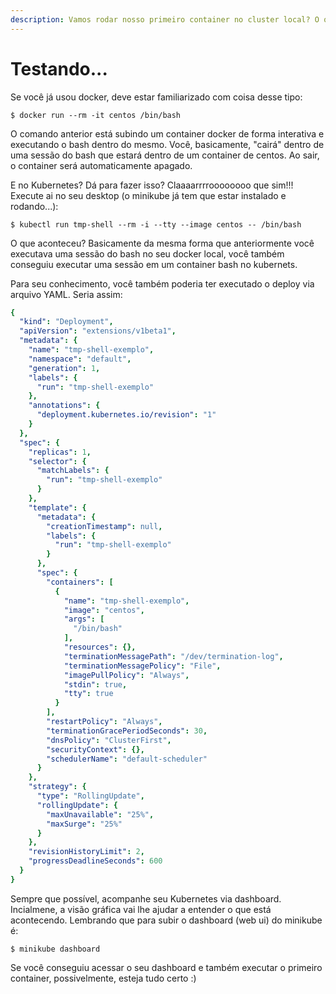 ```yaml
---
description: Vamos rodar nosso primeiro container no cluster local? O que acha??? Hein???
---
```


# Testando...

Se você já usou docker, deve estar familiarizado com coisa desse tipo:

```text
$ docker run --rm -it centos /bin/bash
```

O comando anterior está subindo um container docker de forma interativa e executando o bash dentro do mesmo. Você, basicamente, "cairá" dentro de uma sessão do bash que estará dentro de um container de centos. Ao sair, o container será automaticamente apagado.

E no Kubernetes? Dá para fazer isso? Claaaarrrroooooooo que sim!!! Execute ai no seu desktop \(o minikube já tem que estar instalado e rodando...\):

```text
$ kubectl run tmp-shell --rm -i --tty --image centos -- /bin/bash
```

O que aconteceu? Basicamente da mesma forma que anteriormente você executava uma sessão do bash no seu docker local, você também conseguiu executar uma sessão em um container bash no kubernets.

Para seu conhecimento, você também poderia ter executado o deploy via arquivo YAML. Seria assim:

```yaml
{
  "kind": "Deployment",
  "apiVersion": "extensions/v1beta1",
  "metadata": {
    "name": "tmp-shell-exemplo",
    "namespace": "default",
    "generation": 1,
    "labels": {
      "run": "tmp-shell-exemplo"
    },
    "annotations": {
      "deployment.kubernetes.io/revision": "1"
    }
  },
  "spec": {
    "replicas": 1,
    "selector": {
      "matchLabels": {
        "run": "tmp-shell-exemplo"
      }
    },
    "template": {
      "metadata": {
        "creationTimestamp": null,
        "labels": {
          "run": "tmp-shell-exemplo"
        }
      },
      "spec": {
        "containers": [
          {
            "name": "tmp-shell-exemplo",
            "image": "centos",
            "args": [
              "/bin/bash"
            ],
            "resources": {},
            "terminationMessagePath": "/dev/termination-log",
            "terminationMessagePolicy": "File",
            "imagePullPolicy": "Always",
            "stdin": true,
            "tty": true
          }
        ],
        "restartPolicy": "Always",
        "terminationGracePeriodSeconds": 30,
        "dnsPolicy": "ClusterFirst",
        "securityContext": {},
        "schedulerName": "default-scheduler"
      }
    },
    "strategy": {
      "type": "RollingUpdate",
      "rollingUpdate": {
        "maxUnavailable": "25%",
        "maxSurge": "25%"
      }
    },
    "revisionHistoryLimit": 2,
    "progressDeadlineSeconds": 600
  }
}
```

Sempre que possível, acompanhe seu Kubernetes via dashboard. Incialmene, a visão gráfica vai lhe ajudar a entender o que está acontecendo. Lembrando que para subir o dashboard \(web ui\) do minikube é:

```text
$ minikube dashboard
```



Se você conseguiu acessar o seu dashboard e também executar o primeiro container, possivelmente, esteja tudo certo :\)



